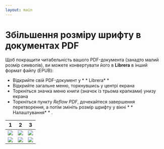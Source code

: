 ```yaml
---
layout: main
---
```


# Збільшення розміру шрифту в документах PDF

Щоб покращити читабельність вашого PDF-документа (занадто малий розмір символів), ви можете конвертувати його в **Librera** в інший формат файлу (EPUB):
* Відкрийте свій PDF-документ у * * Librera* * 
* Відкрийте загальне меню, торкнувшись у центрі екрана
* Торкніться значка меню книги (значок із трьома крапками) унизу екрана
* Торкніться пункту _Reflow PDF_, дочекайтеся завершення перетворення, а потім змініть розмір шрифту у вікні * * Налаштування* * .

|1|2|3|
|-|-|-|
|![](1.png)|![](2.png)|![](3.png)|
|![](4.png)|![](5.png)|![](6.png)|


